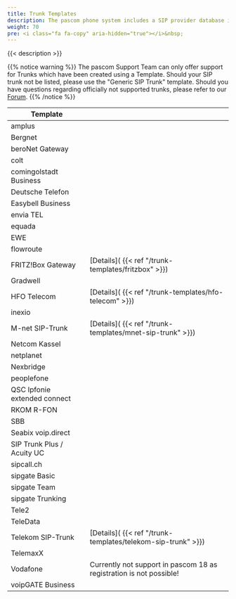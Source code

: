 ```yaml
---
title: Trunk Templates
description: The pascom phone system includes a SIP provider database including a number of templates for creating SIP, analog and ISDN trunks. These templates are designed to support admins with the trunk setup and automatically add the appropriate call rules.
weight: 70
pre: <i class="fa fa-copy" aria-hidden="true"></i>&nbsp;
---
```


{{< description >}}
 
{{% notice warning %}}
The pascom Support Team can only offer support for Trunks which have been created using a Template. Should your SIP trunk not be listed, please use the "Generic SIP Trunk" template. Should you have questions regarding officially not supported trunks, please refer to our [Forum](https://www.pascom.net/forum).
{{% /notice %}}

|Template||
|---|---|
|amplus|
|Bergnet|
|beroNet Gateway|
|colt|
|comingolstadt Business|
|Deutsche Telefon|
|Easybell Business|
|envia TEL|
|equada|
|EWE|
|flowroute|
|FRITZ!Box Gateway| [Details]( {{< ref "/trunk-templates/fritzbox" >}}) |
|Gradwell|
|HFO Telecom| [Details]( {{< ref "/trunk-templates/hfo-telecom" >}}) |
|inexio|
|M-net SIP-Trunk| [Details]( {{< ref "/trunk-templates/mnet-sip-trunk" >}}) |
|Netcom Kassel|
|netplanet|
|Nexbridge|
|peoplefone|
|QSC Ipfonie extended connect|
|RKOM R-FON|
|SBB|
|Seabix voip.direct|
|SIP Trunk Plus / Acuity UC|
|sipcall.ch|
|sipgate Basic|
|sipgate Team|
|sipgate Trunking|
|Tele2|
|TeleData|
|Telekom SIP-Trunk| [Details]( {{< ref "/trunk-templates/telekom-sip-trunk" >}}) |
|TelemaxX|
|Vodafone| Currently not support in pascom 18 as registration is not possible! |
|voipGATE Business|